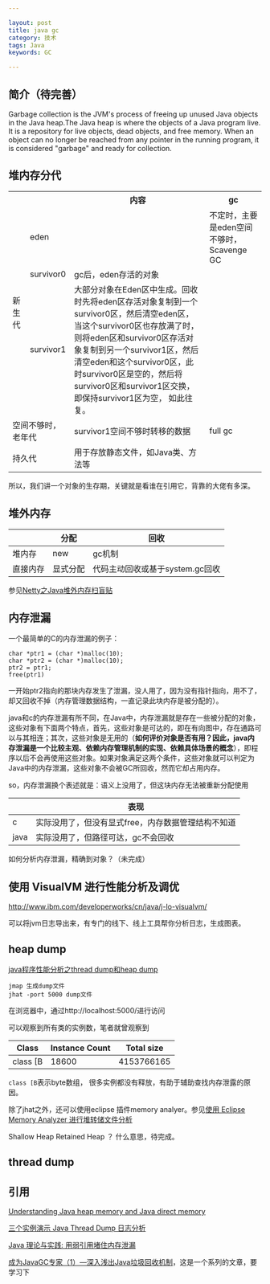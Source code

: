 ```yaml
---

layout: post
title: java gc
category: 技术
tags: Java
keywords: GC

---
```


## 简介（待完善）

Garbage collection is the JVM's process of freeing up unused Java objects in the Java heap.The Java heap is where the objects of a Java program live. It is a repository for live objects, dead objects, and free memory. When an object can no longer be reached from any pointer in the running program, it is considered "garbage" and ready for collection.


## 堆内存分代

<table>
<tr>
<th></th>
<th></th>
<th>内容</th>
<th>gc</th>
</tr>
<tr>
<td rowspan="4">新生代</td>
</tr>
<tr>
<td>eden</td>
<td></td>
<td>不定时，主要是eden空间不够时，Scavenge GC</td>
</tr>
<tr>
<td>survivor0</td>
<td>gc后，eden存活的对象</td>
<td></td>
</tr>
<tr>
<td>survivor1</td>
<td>大部分对象在Eden区中生成。回收时先将eden区存活对象复制到一个survivor0区，然后清空eden区，当这个survivor0区也存放满了时，则将eden区和survivor0区存活对象复制到另一个survivor1区，然后清空eden和这个survivor0区，此时survivor0区是空的，然后将survivor0区和survivor1区交换，即保持survivor1区为空， 如此往复。</td>
<td></td>
</tr>
<tr>
<td colspan="2">空间不够时，老年代</td>
<td>survivor1空间不够时转移的数据</td>
<td>full gc</td>
</tr>
<tr>
<td colspan="2">持久代</td>
<td>用于存放静态文件，如Java类、方法等</td>
<td></td>
</tr>

</table>

所以，我们讲一个对象的生存期，关键就是看谁在引用它，背靠的大佬有多深。


## 堆外内存

||分配|回收|
|---|---|---|
|堆内存|new|gc机制|
|直接内存|显式分配|代码主动回收或基于system.gc回收|

参见[Netty之Java堆外内存扫盲贴](http://calvin1978.blogcn.com/articles/directbytebuffer.html)

## 内存泄漏


一个最简单的C的内存泄漏的例子：

	char *ptr1 = (char *)malloc(10);
	char *ptr2 = (char *)malloc(10);
	ptr2 = ptr1;
	free(ptr1)
	
一开始ptr2指向的那块内存发生了泄漏，没人用了，因为没有指针指向，用不了，却又回收不掉（内存管理数据结构，一直记录此块内存是被分配的）。

java和c的内存泄漏有所不同，在Java中，内存泄漏就是存在一些被分配的对象，这些对象有下面两个特点，首先，这些对象是可达的，即在有向图中，存在通路可以与其相连；其次，这些对象是无用的（**如何评价对象是否有用？因此，java内存泄漏是一个比较主观、依赖内存管理机制的实现、依赖具体场景的概念**），即程序以后不会再使用这些对象。如果对象满足这两个条件，这些对象就可以判定为Java中的内存泄漏，这些对象不会被GC所回收，然而它却占用内存。

so，内存泄漏换个表述就是：语义上没用了，但这块内存无法被重新分配使用

||表现|
|---|---|
|c|实际没用了，但没有显式free，内存数据管理结构不知道|
|java|实际没用了，但路径可达，gc不会回收|

如何分析内存泄漏，精确到对象？（未完成）


## 使用 VisualVM 进行性能分析及调优

http://www.ibm.com/developerworks/cn/java/j-lo-visualvm/


可以将jvm日志导出来，有专门的线下、线上工具帮你分析日志，生成图表。


## heap dump

[java程序性能分析之thread dump和heap dump](http://bijian1013.iteye.com/blog/2221240)

	jmap 生成dump文件
	jhat -port 5000 dump文件
	
在浏览器中，通过http://localhost:5000/进行访问

可以观察到所有类的实例数，笔者就曾观察到

|Class	|Instance Count| Total size|
|---|---|---|
|class [B|18600|4153766165|

`class [B`表示byte数组， 很多实例都没有释放，有助于辅助查找内存泄露的原因。

除了jhat之外，还可以使用eclipse 插件memory analyer。参见[使用 Eclipse Memory Analyzer 进行堆转储文件分析](https://www.ibm.com/developerworks/cn/opensource/os-cn-ecl-ma/)

Shallow Heap	Retained Heap ？ 什么意思，待完成。


## thread dump




## 引用

[Understanding Java heap memory and Java direct memory](http://fibrevillage.com/sysadmin/325-understanding-java-heap-memory-and-java-direct-memory)


[三个实例演示 Java Thread Dump 日志分析](http://www.cnblogs.com/zhengyun_ustc/archive/2013/01/06/dumpanalysis.html)


[Java 理论与实践: 用弱引用堵住内存泄漏](https://www.ibm.com/developerworks/cn/java/j-jtp11225/)
 
[成为JavaGC专家（1）—深入浅出Java垃圾回收机制][]，这是一个系列的文章，要学习下

[成为JavaGC专家（1）—深入浅出Java垃圾回收机制]: http://www.importnew.com/1993.html


